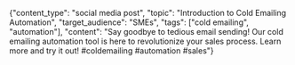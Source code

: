 {"content_type": "social media post", "topic": "Introduction to Cold Emailing Automation", "target_audience": "SMEs", "tags": ["cold emailing", "automation"], "content": "Say goodbye to tedious email sending! Our cold emailing automation tool is here to revolutionize your sales process. Learn more and try it out! #coldemailing #automation #sales"}
